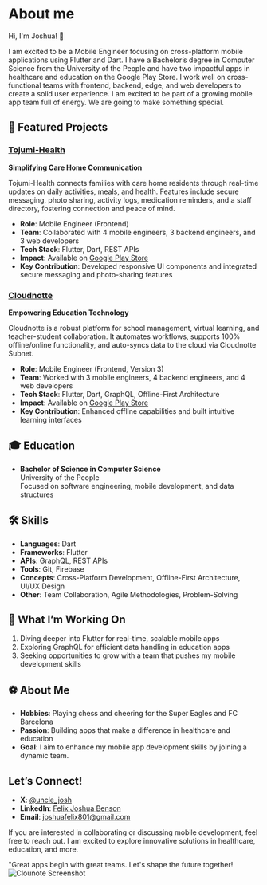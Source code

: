 # About me

Hi, I'm Joshua! 👋

I am excited to be a Mobile Engineer focusing on cross-platform mobile applications using Flutter and Dart. I have a Bachelor’s degree in Computer Science from the University of the People and have two impactful apps in healthcare and education on the Google Play Store. I work well on cross-functional teams with frontend, backend, edge, and web developers to create a solid user experience. I am excited to be part of a growing mobile app team full of energy. We are going to make something special.

## 🚀 Featured Projects

### [Tojumi-Health](https://play.google.com/store/apps/details?id=com.tojumi.tojumi_health_app&hl=en-US)
**Simplifying Care Home Communication**

Tojumi-Health connects families with care home residents through real-time updates on daily activities, meals, and health. Features include secure messaging, photo sharing, activity logs, medication reminders, and a staff directory, fostering connection and peace of mind.

- **Role**: Mobile Engineer (Frontend)
- **Team**: Collaborated with 4 mobile engineers, 3 backend engineers, and 3 web developers
- **Tech Stack**: Flutter, Dart, REST APIs
- **Impact**: Available on [Google Play Store](https://play.google.com/store/apps/details?id=com.tojumi.tojumi_health_app&hl=en-US)
- **Key Contribution**: Developed responsive UI components and integrated secure messaging and photo-sharing features

### [Cloudnotte](https://play.google.com/store/apps/details?id=app.cloudnotte&hl=en-US)
**Empowering Education Technology**

Cloudnotte is a robust platform for school management, virtual learning, and teacher-student collaboration. It automates workflows, supports 100% offline/online functionality, and auto-syncs data to the cloud via Cloudnotte Subnet.

- **Role**: Mobile Engineer (Frontend, Version 3)
- **Team**: Worked with 3 mobile engineers, 4 backend engineers, and 4 web developers
- **Tech Stack**: Flutter, Dart, GraphQL, Offline-First Architecture
- **Impact**: Available on [Google Play Store](https://play.google.com/store/apps/details?id=app.cloudnotte&hl=en-US)
- **Key Contribution**: Enhanced offline capabilities and built intuitive learning interfaces

## 🎓 Education

- **Bachelor of Science in Computer Science**  
  University of the People  
  Focused on software engineering, mobile development, and data structures

## 🛠️ Skills

- **Languages**: Dart
- **Frameworks**: Flutter
- **APIs**: GraphQL, REST APIs
- **Tools**: Git, Firebase
- **Concepts**: Cross-Platform Development, Offline-First Architecture, UI/UX Design
- **Other**: Team Collaboration, Agile Methodologies, Problem-Solving

## 🌟 What I’m Working On

1. Diving deeper into Flutter for real-time, scalable mobile apps
2. Exploring GraphQL for efficient data handling in education apps
3. Seeking opportunities to grow with a team that pushes my mobile development skills

## ⚽ About Me

- **Hobbies**: Playing chess and cheering for the Super Eagles and FC Barcelona
- **Passion**: Building apps that make a difference in healthcare and education
- **Goal**: I aim to enhance my mobile app development skills by joining a dynamic team.

## Let’s Connect!

- **X**: [@uncle_josh](https://x.com/uncle_josh)
- **LinkedIn**: [Felix Joshua Benson](https://linkedin.com/in/felix-joshua-benson-2a9547146/)
- **Email**: [joshuafelix801@gmail.com](mailto:joshuafelix801@gmail.com)

If you are interested in collaborating or discussing mobile development, feel free to reach out. I am excited to explore innovative solutions in healthcare, education, and more.

"Great apps begin with great teams. Let's shape the future together!
![Clounote Screenshot](https://github.com/user-attachments/assets/e2801587-6197-4637-b3a4-3e8d2bd04ddc)
